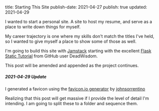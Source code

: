 title: Starting This Site
publish-date: 2021-04-27
publish: true
updated: 2021-04-29

I wanted to start a personal site. A site to host my resume, and serve as a place to write down things for myself.

My career trajectory is one where my skills don't match the titles I've held, so I wanted to give myself a place to show some of those as well.

I'm going to build this site with [Jamstack](https://jamstack.org/ "Jamstack") starting with the excellent [Flask Static Tutorial](https://github.com/DeadWisdom/flask-static-tutorial "DeadWisdom's Flask Static Tutorial") from GitHub user DeadWisdom.

This post will be amended and appended as the project continues.

##### 2021-04-29 Update

I generated a favicon using the [favicon.io generator](https://favicon.io/favicon-generator/) by [johnsorrentino](https://twitter.com/johnsorrentino)

Realizing that this post will get massive if I provide the level of detail I'm intending. I am going to split these to a folder and sequence them.
